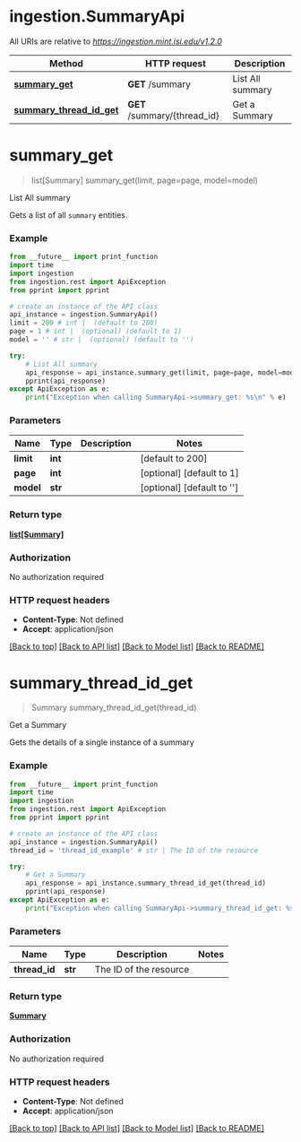 # ingestion.SummaryApi

All URIs are relative to *https://ingestion.mint.isi.edu/v1.2.0*

Method | HTTP request | Description
------------- | ------------- | -------------
[**summary_get**](SummaryApi.md#summary_get) | **GET** /summary | List All summary
[**summary_thread_id_get**](SummaryApi.md#summary_thread_id_get) | **GET** /summary/{thread_id} | Get a Summary


# **summary_get**
> list[Summary] summary_get(limit, page=page, model=model)

List All summary

Gets a list of all `summary` entities.

### Example

```python
from __future__ import print_function
import time
import ingestion
from ingestion.rest import ApiException
from pprint import pprint

# create an instance of the API class
api_instance = ingestion.SummaryApi()
limit = 200 # int |  (default to 200)
page = 1 # int |  (optional) (default to 1)
model = '' # str |  (optional) (default to '')

try:
    # List All summary
    api_response = api_instance.summary_get(limit, page=page, model=model)
    pprint(api_response)
except ApiException as e:
    print("Exception when calling SummaryApi->summary_get: %s\n" % e)
```

### Parameters

Name | Type | Description  | Notes
------------- | ------------- | ------------- | -------------
 **limit** | **int**|  | [default to 200]
 **page** | **int**|  | [optional] [default to 1]
 **model** | **str**|  | [optional] [default to &#39;&#39;]

### Return type

[**list[Summary]**](Summary.md)

### Authorization

No authorization required

### HTTP request headers

 - **Content-Type**: Not defined
 - **Accept**: application/json

[[Back to top]](#) [[Back to API list]](../README.md#documentation-for-api-endpoints) [[Back to Model list]](../README.md#documentation-for-models) [[Back to README]](../README.md)

# **summary_thread_id_get**
> Summary summary_thread_id_get(thread_id)

Get a Summary

Gets the details of a single instance of a summary

### Example

```python
from __future__ import print_function
import time
import ingestion
from ingestion.rest import ApiException
from pprint import pprint

# create an instance of the API class
api_instance = ingestion.SummaryApi()
thread_id = 'thread_id_example' # str | The ID of the resource

try:
    # Get a Summary
    api_response = api_instance.summary_thread_id_get(thread_id)
    pprint(api_response)
except ApiException as e:
    print("Exception when calling SummaryApi->summary_thread_id_get: %s\n" % e)
```

### Parameters

Name | Type | Description  | Notes
------------- | ------------- | ------------- | -------------
 **thread_id** | **str**| The ID of the resource | 

### Return type

[**Summary**](Summary.md)

### Authorization

No authorization required

### HTTP request headers

 - **Content-Type**: Not defined
 - **Accept**: application/json

[[Back to top]](#) [[Back to API list]](../README.md#documentation-for-api-endpoints) [[Back to Model list]](../README.md#documentation-for-models) [[Back to README]](../README.md)

